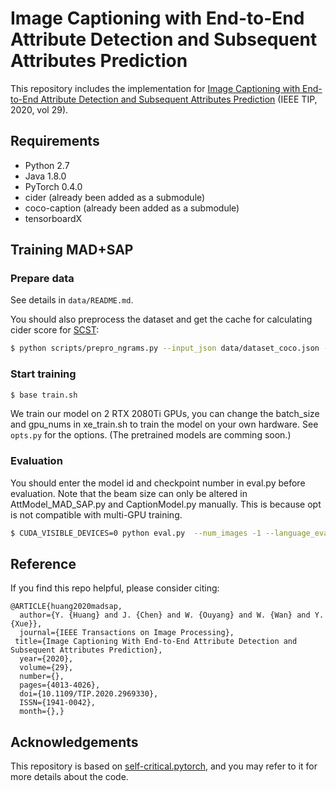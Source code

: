 # Image Captioning with End-to-End Attribute Detection and Subsequent Attributes Prediction

This repository includes the implementation for [Image Captioning with End-to-End Attribute Detection and Subsequent Attributes Prediction](https://ieeexplore.ieee.org/document/8976408) (IEEE TIP, 2020, vol 29).

## Requirements

- Python 2.7
- Java 1.8.0
- PyTorch 0.4.0
- cider (already been added as a submodule)
- coco-caption (already been added as a submodule)
- tensorboardX


## Training MAD+SAP

### Prepare data

See details in `data/README.md`.

You should also preprocess the dataset and get the cache for calculating cider score for [SCST](https://arxiv.org/abs/1612.00563):

```bash
$ python scripts/prepro_ngrams.py --input_json data/dataset_coco.json --dict_json data/cocotalk_attr.json --output_pkl data/coco-train-new --split train
```
### Start training

```bash
$ base train.sh
```
We train our model on 2 RTX 2080Ti GPUs, you can change the batch_size and gpu_nums in xe_train.sh  to train the model on your own hardware.
See `opts.py` for the options. (The pretrained models are comming soon.)


### Evaluation
You should enter the model id and checkpoint number in eval.py before evaluation. Note that the beam size can only be altered in AttModel_MAD_SAP.py and CaptionModel.py manually. This is because opt is not compatible with multi-GPU training.
```bash
$ CUDA_VISIBLE_DEVICES=0 python eval.py  --num_images -1 --language_eval 1 --batch_size 100 --split test
```



## Reference

If you find this repo helpful, please consider citing:

```
@ARTICLE{huang2020madsap,
  author={Y. {Huang} and J. {Chen} and W. {Ouyang} and W. {Wan} and Y. {Xue}},
  journal={IEEE Transactions on Image Processing}, 
 title={Image Captioning With End-to-End Attribute Detection and Subsequent Attributes Prediction}, 
  year={2020},
  volume={29},
  number={},
  pages={4013-4026},
  doi={10.1109/TIP.2020.2969330},
  ISSN={1941-0042},
  month={},}
```

## Acknowledgements

This repository is based on [self-critical.pytorch](https://github.com/ruotianluo/self-critical.pytorch), and you may refer to it for more details about the code.
